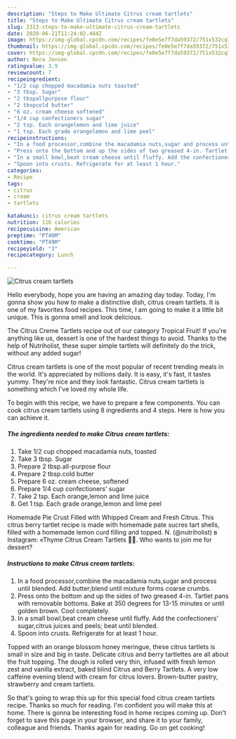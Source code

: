 ```yaml
---
description: "Steps to Make Ultimate Citrus cream tartlets"
title: "Steps to Make Ultimate Citrus cream tartlets"
slug: 2313-steps-to-make-ultimate-citrus-cream-tartlets
date: 2020-06-21T11:24:02.484Z
image: https://img-global.cpcdn.com/recipes/fe0e5e7f7da59372/751x532cq70/citrus-cream-tartlets-recipe-main-photo.jpg
thumbnail: https://img-global.cpcdn.com/recipes/fe0e5e7f7da59372/751x532cq70/citrus-cream-tartlets-recipe-main-photo.jpg
cover: https://img-global.cpcdn.com/recipes/fe0e5e7f7da59372/751x532cq70/citrus-cream-tartlets-recipe-main-photo.jpg
author: Nora Jensen
ratingvalue: 3.9
reviewcount: 7
recipeingredient:
- "1/2 cup chopped macadamia nuts toasted"
- "3 tbsp. Sugar"
- "2 tbspallpurpose flour"
- "2 tbspcold butter"
- "6 oz. cream cheese softened"
- "1/4 cup confectioners sugar"
- "2 tsp. Each orangelemon and lime juice"
- "1 tsp. Each grade orangelemon and lime peel"
recipeinstructions:
- "In a food processor,combine the macadamia nuts,sugar and process until blended. Add butter;blend until mixture forms coarse crumbs."
- "Press onto the bottom and up the sides of two greased 4-in. Tartlet pans with removable bottoms. Bake at 350 degrees for 13-15 minutes or until golden brown. Cool completely."
- "In a small bowl,beat cream cheese until fluffy. Add the confectioners’ sugar,citrus juices and peels; beat until blended."
- "Spoon into crusts. Refrigerate for at least 1 hour."
categories:
- Recipe
tags:
- citrus
- cream
- tartlets

katakunci: citrus cream tartlets 
nutrition: 116 calories
recipecuisine: American
preptime: "PT40M"
cooktime: "PT49M"
recipeyield: "3"
recipecategory: Lunch

---
```



![Citrus cream tartlets](https://img-global.cpcdn.com/recipes/fe0e5e7f7da59372/751x532cq70/citrus-cream-tartlets-recipe-main-photo.jpg)

Hello everybody, hope you are having an amazing day today. Today, I'm gonna show you how to make a distinctive dish, citrus cream tartlets. It is one of my favorites food recipes. This time, I am going to make it a little bit unique. This is gonna smell and look delicious.

The Citrus Creme Tartlets recipe out of our category Tropical Fruit! If you&#39;re anything like us, dessert is one of the hardest things to avoid. Thanks to the help of Nutriholist, these super simple tartlets will definitely do the trick, without any added sugar!

Citrus cream tartlets is one of the most popular of recent trending meals in the world. It's appreciated by millions daily. It is easy, it's fast, it tastes yummy. They're nice and they look fantastic. Citrus cream tartlets is something which I've loved my whole life.


To begin with this recipe, we have to prepare a few components. You can cook citrus cream tartlets using 8 ingredients and 4 steps. Here is how you can achieve it.

<!--inarticleads1-->

##### The ingredients needed to make Citrus cream tartlets:

1. Take 1/2 cup chopped macadamia nuts, toasted
1. Take 3 tbsp. Sugar
1. Prepare 2 tbsp.all-purpose flour
1. Prepare 2 tbsp.cold butter
1. Prepare 6 oz. cream cheese, softened
1. Prepare 1/4 cup confectioners’ sugar
1. Take 2 tsp. Each orange,lemon and lime juice
1. Get 1 tsp. Each grade orange,lemon and lime peel


Homemade Pie Crust Filled with Whipped Cream and Fresh Citrus. This citrus berry tartlet recipe is made with homemade pate sucres tart shells, filled with a homemade lemon curd filling and topped. N. (@nutriholist) в Instagram: «Thyme Citrus Cream Tartlets 🌿🍊. Who wants to join me for dessert? 

<!--inarticleads2-->

##### Instructions to make Citrus cream tartlets:

1. In a food processor,combine the macadamia nuts,sugar and process until blended. Add butter;blend until mixture forms coarse crumbs.
1. Press onto the bottom and up the sides of two greased 4-in. Tartlet pans with removable bottoms. Bake at 350 degrees for 13-15 minutes or until golden brown. Cool completely.
1. In a small bowl,beat cream cheese until fluffy. Add the confectioners’ sugar,citrus juices and peels; beat until blended.
1. Spoon into crusts. Refrigerate for at least 1 hour.


Topped with an orange blossom honey meringue, these citrus tartlets is small in size and big in taste. Delicate citrus and berry tartlettes are all about the fruit topping. The dough is rolled very thin, infused with fresh lemon zest and vanilla extract, baked blind Citrus and Berry Tartlets. A very low caffeine evening blend with cream for citrus lovers. Brown-butter pastry, strawberry and cream tartlets. 

So that's going to wrap this up for this special food citrus cream tartlets recipe. Thanks so much for reading. I'm confident you will make this at home. There is gonna be interesting food in home recipes coming up. Don't forget to save this page in your browser, and share it to your family, colleague and friends. Thanks again for reading. Go on get cooking!
